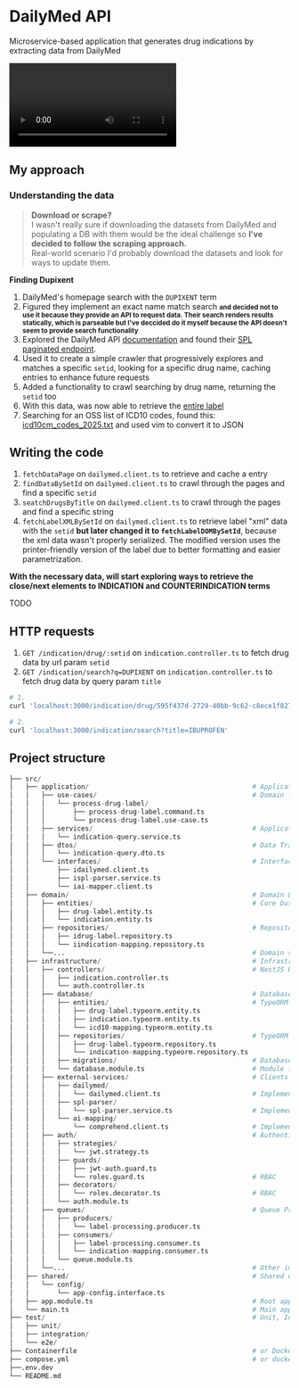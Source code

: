 # DailyMed API

Microservice-based application that generates drug indications by extracting data from DailyMed

![](video.webm)

## My approach

### Understanding the data

> **Download or scrape?**<br>
> I wasn't really sure if downloading the datasets from DailyMed and populating a DB with them would be the ideal challenge so **I've decided to follow the scraping approach.**<br>
> Real-world scenario I'd probably download the datasets and look for ways to update them.


**Finding Dupixent**
1. DailyMed's homepage search with the `DUPIXENT` term
2. Figured they implement an exact name match search **<small>and decided not to use it because they provide an API to request data. Their search renders results statically, which is parseable but I've deccided do it myself because the API doesn't seem to provide search functionality</small>**
3. Explored the DailyMed API [documentation](https://dailymed.nlm.nih.gov/dailymed/app-support-web-services.cfm) and found their [SPL paginated endpoint](https://dailymed.nlm.nih.gov/dailymed/services/v2/spls?page=1).
4. Used it to create a simple crawler that progressively explores and matches a specific `setid`, looking for a specific drug name, caching entries to enhance future requests
5. Added a functionality to crawl searching by drug name, returning the `setid` too
6. With this data, was now able to retrieve the [entire label](https://dailymed.nlm.nih.gov/dailymed/fda/fdaDrugXsl.cfm?setid=595f437d-2729-40bb-9c62-c8ece1f82780&type=xml)
7. Searching for an OSS list of ICD10 codes, found this: [icd10cm_codes_2025.txt](https://raw.githubusercontent.com/Chetank190/icd_code_prediction/refs/heads/main/icd10cm_codes_2025.txt) and used vim to convert it to JSON

## Writing the code

1. `fetchDataPage` on `dailymed.client.ts` to retrieve and cache a entry
2. `findDataBySetId` on `dailymed.client.ts` to crawl through the pages and find a specific `setid`
3. `seatchDrugsByTitle` on `dailymed.client.ts` to crawl through the pages and find a specific string
4. `fetchLabelXMLBySetId` on `dailymed.client.ts` to retrieve label "xml" data with the `setid` **but later changed it to `fetchLabelDOMBySetId`**, because the xml data wasn't properly serialized. The modified version uses the printer-friendly version of the label due to better formatting and easier parametrization.

**With the necessary data, will start exploring ways to retrieve the close/next elements to INDICATION and COUNTERINDICATION terms**

TODO

## HTTP requests

1. `GET /indication/drug/:setid` on `indication.controller.ts` to fetch drug data by url param `setid`
2. `GET /indication/search?q=DUPIXENT` on `indication.controller.ts` to fetch drug data by query param `title`

```sh
# 1.
curl 'localhost:3000/indication/drug/595f437d-2729-40bb-9c62-c8ece1f82780'

# 2.
curl 'localhost:3000/indication/search?title=IBUPROFEN'
```


## Project structure

```py
├── src/
│   ├── application/                                         # Application Layer (Use Cases, Application Services)
│   │   ├── use-cases/                                       # Domain logic for specific features
│   │   │   └── process-drug-label/
│   │   │       ├── process-drug-label.command.ts
│   │   │       └── process-drug-label.use-case.ts
│   │   ├── services/                                        # Application-level services (e.g., querying mapped data)
│   │   │   └── indication-query.service.ts
│   │   ├── dtos/                                            # Data Transfer Objects for application layer boundaries
│   │   │   └── indication-query.dto.ts
│   │   └── interfaces/                                      # Interfaces for external services (defined here, implemented in Infra)
│   │       ├── idailymed.client.ts
│   │       ├── ispl-parser.service.ts
│   │       └── iai-mapper.client.ts
│   ├── domain/                                              # Domain Layer (Core Business Logic)
│   │   ├── entities/                                        # Core business objects (plain classes/interfaces)
│   │   │   ├── drug-label.entity.ts
│   │   │   └── indication.entity.ts
│   │   ├── repositories/                                    # Repository Interfaces (defined here, implemented in Infra)
│   │   │   ├── idrug-label.repository.ts
│   │   │   └── iindication-mapping.repository.ts
│   │   └──...                                               # Domain services, value objects (if needed)
│   ├── infrastructure/                                      # Infrastructure Layer (Frameworks, DB, External Services)
│   │   ├── controllers/                                     # NestJS HTTP Controllers
│   │   │   ├── indication.controller.ts
│   │   │   └── auth.controller.ts
│   │   ├── database/                                        # Database specific code (PostgreSQL/TypeORM)
│   │   │   ├── entities/                                    # TypeORM Entities (decorated classes)
│   │   │   │   ├── drug-label.typeorm.entity.ts
│   │   │   │   ├── indication.typeorm.entity.ts
│   │   │   │   └── icd10-mapping.typeorm.entity.ts
│   │   │   ├── repositories/                                # TypeORM Repository Implementations
│   │   │   │   ├── drug-label.typeorm.repository.ts
│   │   │   │   └── indication-mapping.typeorm.repository.ts
│   │   │   ├── migrations/                                  # Database migrations generated by TypeORM CLI
│   │   │   └── database.module.ts                           # Module for TypeORM configuration
│   │   ├── external-services/                               # Clients for external APIs
│   │   │   ├── dailymed/
│   │   │   │   └── dailymed.client.ts                       # Implements IDailyMedClient
│   │   │   ├── spl-parser/
│   │   │   │   └── spl-parser.service.ts                    # Implements ISplParserService
│   │   │   └── ai-mapping/
│   │   │       └── comprehend.client.ts                     # Implements IAiMapperClient (or LlmClient)
│   │   ├── auth/                                            # Authentication specific infrastructure
│   │   │   ├── strategies/
│   │   │   │   └── jwt.strategy.ts
│   │   │   ├── guards/
│   │   │   │   ├── jwt-auth.guard.ts
│   │   │   │   └── roles.guard.ts                           # RBAC
│   │   │   ├── decorators/
│   │   │   │   └── roles.decorator.ts                       # RBAC
│   │   │   └── auth.module.ts
│   │   ├── queues/                                          # Queue Producers and Consumers
│   │   │   ├── producers/
│   │   │   │   └── label-processing.producer.ts
│   │   │   ├── consumers/
│   │   │   │   ├── label-processing.consumer.ts
│   │   │   │   └── indication-mapping.consumer.ts
│   │   │   └── queue.module.ts
│   │   └──...                                               # Other infra: Logging, Caching config
│   ├── shared/                                              # Shared utilities, constants, config interfaces (optional)
│   │   └── config/
│   │       └── app-config.interface.ts
│   ├── app.module.ts                                        # Root application module
│   └── main.ts                                              # Main application entry point
├── test/                                                    # Unit, Integration, E2E tests
│   ├── unit/
│   ├── integration/
│   └── e2e/
├── Containerfile                                            # or Dockerfile
├── compose.yml                                              # or docker-compose.yml
├──.env.dev
└── README.md
```
